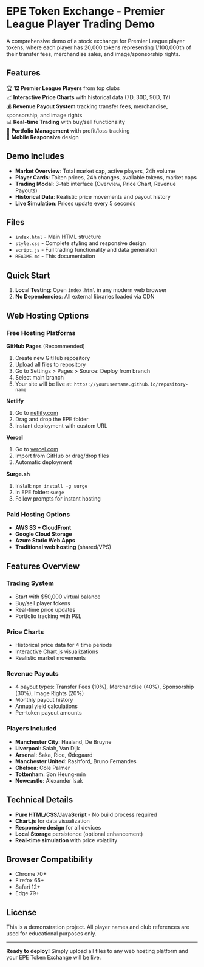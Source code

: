 # EPE Token Exchange - Premier League Player Trading Demo

A comprehensive demo of a stock exchange for Premier League player tokens, where each player has 20,000 tokens representing 1/100,000th of their transfer fees, merchandise sales, and image/sponsorship rights.

## Features

🏆 **12 Premier League Players** from top clubs  
📈 **Interactive Price Charts** with historical data (7D, 30D, 90D, 1Y)  
💰 **Revenue Payout System** tracking transfer fees, merchandise, sponsorship, and image rights  
📊 **Real-time Trading** with buy/sell functionality  
💼 **Portfolio Management** with profit/loss tracking  
📱 **Mobile Responsive** design  

## Demo Includes

- **Market Overview**: Total market cap, active players, 24h volume
- **Player Cards**: Token prices, 24h changes, available tokens, market caps
- **Trading Modal**: 3-tab interface (Overview, Price Chart, Revenue Payouts)
- **Historical Data**: Realistic price movements and payout history
- **Live Simulation**: Prices update every 5 seconds

## Files

- `index.html` - Main HTML structure
- `style.css` - Complete styling and responsive design
- `script.js` - Full trading functionality and data generation
- `README.md` - This documentation

## Quick Start

1. **Local Testing**: Open `index.html` in any modern web browser
2. **No Dependencies**: All external libraries loaded via CDN

## Web Hosting Options

### Free Hosting Platforms

**GitHub Pages** (Recommended)
1. Create new GitHub repository
2. Upload all files to repository
3. Go to Settings > Pages > Source: Deploy from branch
4. Select main branch
5. Your site will be live at: `https://yourusername.github.io/repository-name`

**Netlify**
1. Go to [netlify.com](https://netlify.com)
2. Drag and drop the EPE folder
3. Instant deployment with custom URL

**Vercel**
1. Go to [vercel.com](https://vercel.com)
2. Import from GitHub or drag/drop files
3. Automatic deployment

**Surge.sh**
1. Install: `npm install -g surge`
2. In EPE folder: `surge`
3. Follow prompts for instant hosting

### Paid Hosting Options

- **AWS S3 + CloudFront**
- **Google Cloud Storage**
- **Azure Static Web Apps**
- **Traditional web hosting** (shared/VPS)

## Features Overview

### Trading System
- Start with $50,000 virtual balance
- Buy/sell player tokens
- Real-time price updates
- Portfolio tracking with P&L

### Price Charts
- Historical price data for 4 time periods
- Interactive Chart.js visualizations
- Realistic market movements

### Revenue Payouts
- 4 payout types: Transfer Fees (10%), Merchandise (40%), Sponsorship (30%), Image Rights (20%)
- Monthly payout history
- Annual yield calculations
- Per-token payout amounts

### Players Included
- **Manchester City**: Haaland, De Bruyne
- **Liverpool**: Salah, Van Dijk
- **Arsenal**: Saka, Rice, Ødegaard
- **Manchester United**: Rashford, Bruno Fernandes
- **Chelsea**: Cole Palmer
- **Tottenham**: Son Heung-min
- **Newcastle**: Alexander Isak

## Technical Details

- **Pure HTML/CSS/JavaScript** - No build process required
- **Chart.js** for data visualization
- **Responsive design** for all devices
- **Local Storage** persistence (optional enhancement)
- **Real-time simulation** with price volatility

## Browser Compatibility

- Chrome 70+
- Firefox 65+
- Safari 12+
- Edge 79+

## License

This is a demonstration project. All player names and club references are used for educational purposes only.

---

**Ready to deploy!** Simply upload all files to any web hosting platform and your EPE Token Exchange will be live.